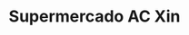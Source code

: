 ---
title: "Supermercado AC Xin"
url: /ciudad-autonoma-de-buenos-aires/supermercado-ac-xin/
shop: supermercado
---